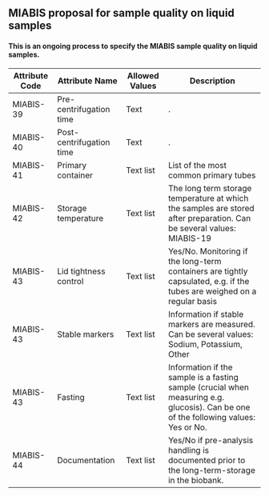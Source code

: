 ## MIABIS proposal for sample quality on liquid samples

#### This is an ongoing process to specify the MIABIS sample quality on liquid samples. 

| Attribute Code| Attribute Name| Allowed Values| Description| 
|---|---|---|---|
| MIABIS-39| Pre-centrifugation time| Text| .| 
| MIABIS-40| Post-centrifugation time| Text| .| 
| MIABIS-41| Primary container| Text list| List of the most common primary tubes| 
| MIABIS-42| Storage temperature| Text list| The long term storage temperature at which the samples are stored after preparation. Can be several values: MIABIS-19| 
| MIABIS-43| Lid tightness control| Text list| Yes/No. Monitoring if the long-term containers are tightly capsulated, e.g. if the tubes are weighed on a regular basis| 
| MIABIS-43| Stable markers| Text list| Information if stable markers are measured. Can be several values: Sodium, Potassium, Other| 
| MIABIS-43| Fasting| Text list| Information if the sample is a fasting sample (crucial when measuring e.g. glucosis). Can be one of the following values: Yes or No.| 
| MIABIS-44| Documentation| Text list| Yes/No if pre-analysis handling is documented prior to the long-term-storage in the biobank.| 
